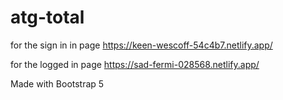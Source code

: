 # atg-total


for the sign in in page
https://keen-wescoff-54c4b7.netlify.app/


for the logged in page
https://sad-fermi-028568.netlify.app/


Made with Bootstrap 5
